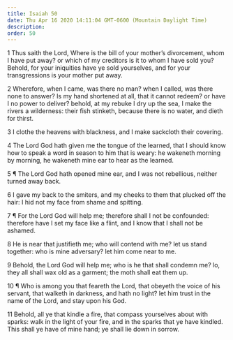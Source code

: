 ```yaml
---
title: Isaiah 50
date: Thu Apr 16 2020 14:11:04 GMT-0600 (Mountain Daylight Time)
description: 
order: 50
---
```


<p>
  1 Thus saith the Lord, Where is the bill of your mother&#x2019;s divorcement,
  whom I have put away? or which of my creditors is it to whom I have sold you?
  Behold, for your iniquities have ye sold yourselves, and for your
  transgressions is your mother put away.
</p>
<p>
  2 Wherefore, when I came, was there no man? when I called, was there none to
  answer? Is my hand shortened at all, that it cannot redeem? or have I no power
  to deliver? behold, at my rebuke I dry up the sea, I make the rivers a
  wilderness: their fish stinketh, because there is no water, and dieth for
  thirst.
</p>
<p>
  3 I clothe the heavens with blackness, and I make sackcloth their covering.
</p>
<p>
  4 The Lord God hath given me the tongue of the learned, that I should know how
  to speak a word in season to him that is weary: he wakeneth morning by
  morning, he wakeneth mine ear to hear as the learned.
</p>
<p>
  5 &#xB6; The Lord God hath opened mine ear, and I was not rebellious, neither
  turned away back.
</p>
<p>
  6 I gave my back to the smiters, and my cheeks to them that plucked off the
  hair: I hid not my face from shame and spitting.
</p>
<p>
  7 &#xB6; For the Lord God will help me; therefore shall I not be confounded:
  therefore have I set my face like a flint, and I know that I shall not be
  ashamed.
</p>
<p>
  8 He is near that justifieth me; who will contend with me? let us stand
  together: who is mine adversary? let him come near to me.
</p>
<p>
  9 Behold, the Lord God will help me; who is he that shall condemn me? lo, they
  all shall wax old as a garment; the moth shall eat them up.
</p>
<p>
  10 &#xB6; Who is among you that feareth the Lord, that obeyeth the voice of
  his servant, that walketh in darkness, and hath no light? let him trust in the
  name of the Lord, and stay upon his God.
</p>
<p>
  11 Behold, all ye that kindle a fire, that compass yourselves about with
  sparks: walk in the light of your fire, and in the sparks that ye have
  kindled. This shall ye have of mine hand; ye shall lie down in sorrow.
</p>
